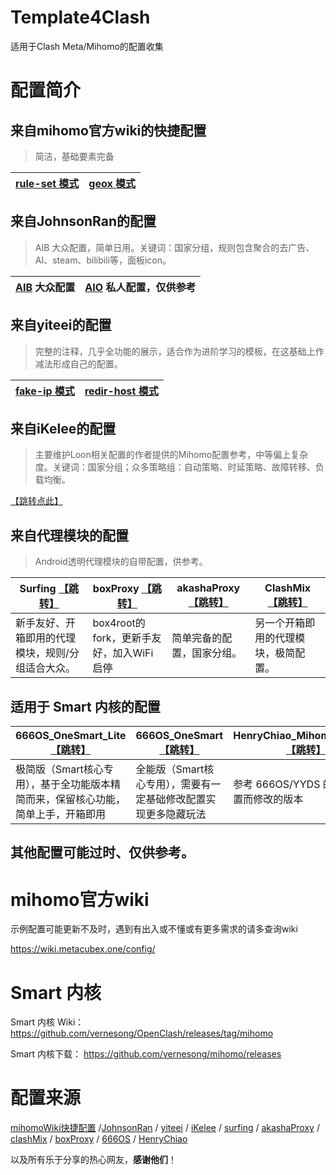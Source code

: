 # Template4Clash
适用于Clash Meta/Mihomo的配置收集

# 配置简介

## 来自mihomo官方wiki的快捷配置

> 简洁，基础要素完备

| [rule-set 模式](https://github.com/LennoC/Template4Clash/blob/main/mihomoWiki_rule-set_config.yaml) | [geox 模式](https://github.com/LennoC/Template4Clash/blob/main/mihomoWiki_geox_config.yaml) |
| ------------------------------------------------------------ | ------------------------------------------------------------ |

## 来自JohnsonRan的配置

> AIB 大众配置，简单日用。关键词：国家分组，规则包含聚合的去广告、AI、steam、bilibili等，面板icon。

| [AIB](https://github.com/LennoC/Template4Clash/blob/main/JohnsonRan_AIB.yaml) 大众配置 | [AIO](https://github.com/LennoC/Template4Clash/blob/main/JohnsonRan_AIO.yaml) 私人配置，仅供参考 |
| ------------------------------------------------------------ | ------------------------------------------------------------ |

## 来自yiteei的配置

> 完整的注释，几乎全功能的展示，适合作为进阶学习的模板，在这基础上作减法形成自己的配置。

| [fake-ip 模式](https://github.com/LennoC/Template4Clash/blob/main/yiteei_fake-ip_config.yaml) | [redir-host 模式](https://github.com/LennoC/Template4Clash/blob/main/yiteei_redir-host_config.yaml) |
| ------------------------------------------------------------ | ------------------------------------------------------------ |

## 来自iKelee的配置

> 主要维护Loon相关配置的作者提供的Mihomo配置参考，中等偏上复杂度。关键词：国家分组；众多策略组：自动策略、时延策略、故障转移、负载均衡。

[【跳转点此】](https://github.com/LennoC/Template4Clash/blob/main/iKelee_Clash_Sample_Configuration)

## 来自代理模块的配置

> Android透明代理模块的自带配置，供参考。

| Surfing [【跳转】](https://github.com/LennoC/Template4Clash/blob/main/Surfing_config.yaml) | boxProxy [【跳转】](https://github.com/LennoC/Template4Clash/blob/main/boxProxy_config.yaml) | akashaProxy [【跳转】](https://github.com/LennoC/Template4Clash/blob/main/akashaproxy_config.yaml) | ClashMix [【跳转】](https://github.com/LennoC/Template4Clash/blob/main/ClashMix_config.yaml) |
| ------------------------------------------------------------ | ------------------------------------------------------------ | ------------------------------------------------------------ | ------------------------------------------------------------ |
| 新手友好、开箱即用的代理模块，规则/分组适合大众。            | box4root的fork，更新手友好，加入WiFi启停                     | 简单完备的配置，国家分组。                                   | 另一个开箱即用的代理模块，极简配置。                         |

## 适用于 Smart 内核的配置

| 666OS_OneSmart_Lite [【跳转】](https://github.com/LennoC/Template4Clash/blob/main/666OS_OneSmart_Lite_Config.yaml) | 666OS_OneSmart[【跳转】](https://github.com/LennoC/Template4Clash/blob/main/666OS_OneSmart_Config.yaml) | HenryChiao_Mihomo_ProPlus[【跳转】](https://github.com/LennoC/Template4Clash/blob/main/HenryChiao_MihomoAIO_SmartProPlus_Config.yaml) |
| ------------------------------------------------------------ | ------------------------------------------------------------ | ------------------------------------------------------------ |
| 极简版（Smart核心专用），基于全功能版本精简而来，保留核心功能，简单上手，开箱即用 | 全能版（Smart核心专用），需要有一定基础修改配置实现更多隐藏玩法 | 参考 666OS/YYDS 的高大全配置而修改的版本                     |



## 其他配置可能过时、仅供参考。



# mihomo官方wiki

示例配置可能更新不及时，遇到有出入或不懂或有更多需求的请多查询wiki

https://wiki.metacubex.one/config/

# Smart 内核

Smart 内核 Wiki： https://github.com/vernesong/OpenClash/releases/tag/mihomo

Smart 内核下载： https://github.com/vernesong/mihomo/releases

# 配置来源

[mihomoWiki快捷配置](https://wiki.metacubex.one/example/conf/) /[JohnsonRan](https://github.com/JohnsonRan/CRules/tree/master/config) / [yiteei](https://github.com/yiteei/Share/tree/Proxy/config) / [iKelee](https://github.com/luestr/ProxyResource/tree/main/Tool/Clash/Config) / [surfing](https://github.com/GitMetaio/Surfing) / [akashaProxy](https://github.com/akashaProxy/akashaProxy) / [clashMix](https://github.com/AXEVO/Clash-MIX/tree/Clash-MIX-4.0/Clash) / [boxProxy](https://github.com/boxproxy/box) / [666OS](https://github.com/666OS/YYDS) / [HenryChiao](https://github.com/HenryChiao/MIHOMO_AIO/)

以及所有乐于分享的热心网友，**感谢他们**！
